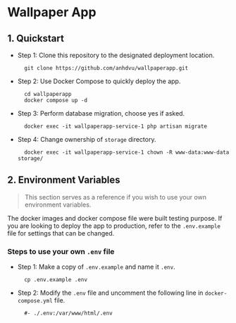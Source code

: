 # Wallpaper App
## 1. Quickstart
- Step 1: Clone this repository to the designated deployment location.
  
        git clone https://github.com/anhdvu/wallpaperapp.git

- Step 2: Use Docker Compose to quickly deploy the app.

        cd wallpaperapp
        docker compose up -d

- Step 3: Perform database migration, choose yes if asked.

        docker exec -it wallpaperapp-service-1 php artisan migrate

- Step 4: Change ownership of `storage` directory.

        docker exec -it wallpaperapp-service-1 chown -R www-data:www-data storage/

## 2. Environment Variables

>This section serves as a reference if you wish to use your own environment variables.

The docker images and docker compose file were built testing purpose. If you are looking to deploy the app to production, refer to the `.env.example` file for settings that can be changed.

### Steps to use your own `.env` file

- Step 1: Make a copy of `.env.example` and name it `.env`.

        cp .env.example .env

- Step 2: Modify the `.env` file and uncomment the following line in `docker-compose.yml` file.

        #- ./.env:/var/www/html/.env
